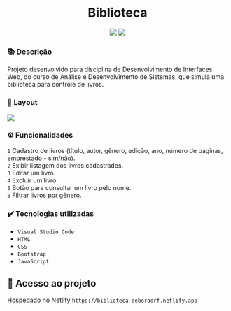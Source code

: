 <h1 align="center">Biblioteca</h1>
<p align="center">
  <img src="https://img.shields.io/badge/STATUS-CONCLUIDO-green?style=plastic">
  <img src="https://img.shields.io/github/stars/deboradrf?style=social">
</p>

### 📚 Descrição
Projeto desenvolvido para disciplina de Desenvolvimento de Interfaces Web, do curso de Análise e Desenvolvimento de Sistemas, que simula uma biblioteca para controle de livros.

### 🎨 Layout
<img src="https://github.com/user-attachments/assets/2bc89ea2-469f-495f-b4e7-b1366dac60ac">

### ⚙️ Funcionalidades
``1`` Cadastro de livros (título, autor, gênero, edição, ano, número de páginas, emprestado - sim/não). <br>
``2`` Exibir listagem dos livros cadastrados. <br>
``3`` Editar um livro. <br>
``4`` Excluír um livro. <br>
``5`` Botão para consultar um livro pelo nome. <br>
``6`` Filtrar livros por gênero.

### ✔️ Tecnologias utilizadas
- ``Visual Studio Code``
- ``HTML``
- ``CSS``
- ``Bootstrap``
- ``JavaScript``

## 📁 Acesso ao projeto
Hospedado no Netlify `https://biblioteca-deboradrf.netlify.app`
